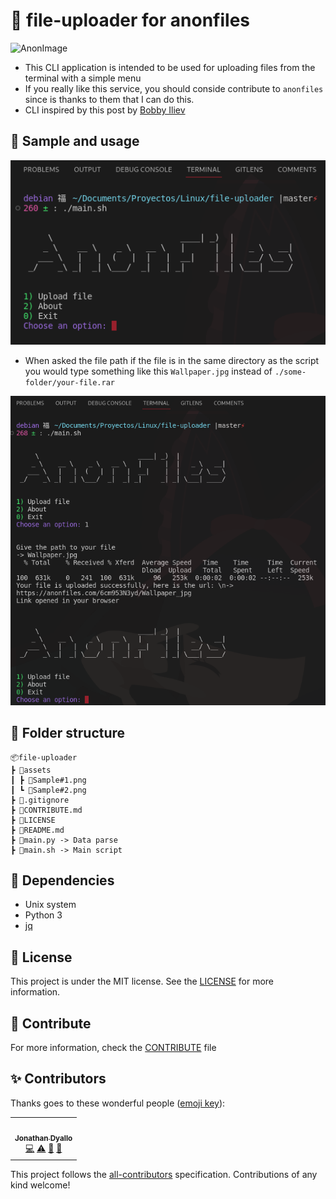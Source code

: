 # 🖤 file-uploader for anonfiles

![AnonImage](https://anonfiles.com/static/logo.png#center)

- This CLI application is intended to be used for uploading files from the terminal with a simple menu
- If you really like this service, you should conside contribute to `anonfiles` since is thanks to them that I can do this.
- CLI inspired by this post by [Bobby Iliev](https://devdojo.com/bobbyiliev/how-to-create-an-interactive-menu-in-bash)

## 🚀 Sample and usage

![Sample](./assets/Sample%231.png)

- When asked the file path if the file is in the same directory as the script you would type something like this `Wallpaper.jpg` instead of `./some-folder/your-file.rar`

![Sample2](./assets/Sample%232.png)

## 📁 Folder structure

```
📦file-uploader
┣ 📂assets
┃ ┣ 📜Sample#1.png
┃ ┗ 📜Sample#2.png
┣ 📜.gitignore
┣ 📜CONTRIBUTE.md
┣ 📜LICENSE
┣ 📜README.md
┣ 📜main.py -> Data parse
┣ 📜main.sh -> Main script
```

## 📁 Dependencies

- Unix system
- Python 3
- [jq](https://stedolan.github.io/jq/download/)

## 📝 License

This project is under the MIT license. See the [LICENSE](./LICENSE) for more information.

## 🤝 Contribute

For more information, check the [CONTRIBUTE](./CONTRIBUTE.md) file

## ✨ Contributors

Thanks goes to these wonderful people ([emoji key](https://allcontributors.org/docs/en/emoji-key)):

<!-- ALL-CONTRIBUTORS-LIST:START - Do not remove or modify this section -->
<!-- prettier-ignore-start -->
<!-- markdownlint-disable -->
<table>
  <tr>
    <td align="center"><a href="https://jonathan.com.ar/es"><img src="https://avatars.githubusercontent.com/u/68082746?v=4?s=100" width="100px;" alt=""/><br /><sub><b>Jonathan Dyallo</b></sub></a><br /><a href="#!" title="Code">💻</a> <a href="#!" title="Tests">⚠️</a> <a href="#!" title="Documentation">📖</a> <a href="#maintenance-jd-apprentice" title="Maintenance">🚧</a></td>
  </tr>
</table>

<!-- markdownlint-restore -->
<!-- prettier-ignore-end -->

<!-- ALL-CONTRIBUTORS-LIST:END -->

This project follows the [all-contributors](https://github.com/all-contributors/all-contributors) specification. Contributions of any kind welcome!

<!-- STYLES -->

<style>
img[src*='#center'] {
display: block;
margin: auto;
}
</style>
